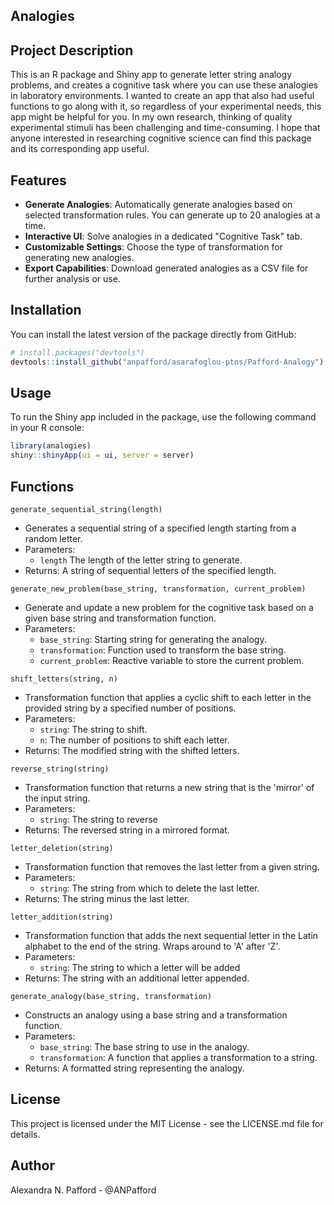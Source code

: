 ## Analogies

## Project Description
This is an R package and Shiny app to generate letter string analogy problems, and creates a cognitive task where you can use these analogies in laboratory environments.
I wanted to create an app that also had useful functions to go along with it, so regardless of your experimental needs, this app might be helpful for you.
In my own research, thinking of quality experimental stimuli has been challenging and time-consuming. I hope that anyone interested in researching cognitive science can find this package and its corresponding app useful.

## Features
- **Generate Analogies**: Automatically generate analogies based on selected transformation rules. You can generate up to 20 analogies at a time.
- **Interactive UI**: Solve analogies in a dedicated "Cognitive Task" tab.
- **Customizable Settings**: Choose the type of transformation for generating new analogies.
- **Export Capabilities**: Download generated analogies as a CSV file for further analysis or use.

## Installation
You can install the latest version of the package directly from GitHub:

```r
# install.packages("devtools")
devtools::install_github("anpafford/asarafoglou-ptns/Pafford-Analogy")
```

## Usage
To run the Shiny app included in the package, use the following command in your R console:
```r
library(analogies)
shiny::shinyApp(ui = ui, server = server)
```

## Functions

`generate_sequential_string(length)`
- Generates a sequential string of a specified length starting from a random letter.
- Parameters:
  - `length` The length of the letter string to generate.
- Returns: A string of sequential letters of the specified length.

`generate_new_problem(base_string, transformation, current_problem)`
- Generate and update a new problem for the cognitive task based on a given base string and transformation function.
- Parameters:
  - `base_string`: Starting string for generating the analogy.
  - `transformation`: Function used to transform the base string.
  - `current_problem`: Reactive variable to store the current problem.

`shift_letters(string, n)`
- Transformation function that applies a cyclic shift to each letter in the provided string by a specified number of positions.
- Parameters:
  - `string`: The string to shift.
  - `n`: The number of positions to shift each letter.
- Returns: The modified string with the shifted letters.

`reverse_string(string)`
- Transformation function that returns a new string that is the 'mirror' of the input string.
- Parameters:
  - `string`: The string to reverse
- Returns: The reversed string in a mirrored format.

`letter_deletion(string)`
- Transformation function that removes the last letter from a given string.
- Parameters:
  - `string`: The string from which to delete the last letter.
- Returns: The string minus the last letter.

`letter_addition(string)`
- Transformation function that adds the next sequential letter in the Latin alphabet to the end of the string. Wraps around to 'A' after 'Z'.
- Parameters:
  - `string`: The string to which a letter will be added
- Returns: The string with an additional letter appended.

`generate_analogy(base_string, transformation)`
- Constructs an analogy using a base string and a transformation function.
- Parameters:
  - `base_string`: The base string to use in the analogy.
  - `transformation`: A function that applies a transformation to a string.
- Returns: A formatted string representing the analogy.

## License
This project is licensed under the MIT License - see the LICENSE.md file for details.

## Author
Alexandra N. Pafford - @ANPafford



